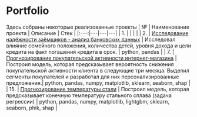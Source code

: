 # Portfolio

Здесь собраны некоторые реализованные проекты
| № | Наименование проекта | Описание | Стек |
|:---:|---|---|---|
| 1. |  |  |  |
| 2. | [Исследование надёжности заёмщиков - анализ банковских данных](https://github.com/AntonSA888/Portfolio/tree/main/2_credit_scoring) | Исследовал влияние семейного положения, количества детей, уровня дохода и цели кредита на факт погашения кредита в срок.  | python, pandas |
| 7. | [Прогнозирование покупательской активности интернет-магазина](https://github.com/AntonSA888/Portfolio/tree/main/7_purchasing_activity) | Построил модель, которая предсказывает вероятность снижения покупательской активности клиента в следующие три месяца. Выделил сегменты покупателей и разработал для них персонализированные предложения.| python, pandas, numpy, matplotlib, sklearn, seaborn, shap |
| 15. | [Прогнозирование температуры стали](https://github.com/AntonSA888/Portfolio/tree/main/15_steel_processing) | Построил модель, которая предсказывает конечную температуру стального сплава (задача регрессии) | python, pandas, numpy, matplotlib, lightgbm, sklearn, seaborn, phik, shap |
